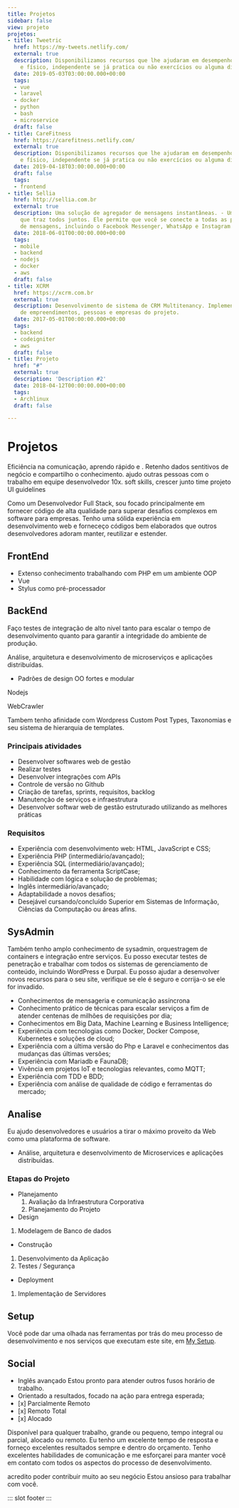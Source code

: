```yaml
---
title: Projetos
sidebar: false
view: projeto
projetos:
- title: Tweetric
  href: https://my-tweets.netlify.com/
  external: true
  description: Disponibilizamos recursos que lhe ajudaram em desempenho alimentar
    e físico, independente se já pratica ou não exercícios ou alguma dieta.
  date: 2019-05-03T03:00:00.000+00:00
  tags:
  - vue
  - laravel
  - docker
  - python
  - bash
  - microservice
  draft: false
- title: CareFitness
  href: https://carefitness.netlify.com/
  external: true
  description: Disponibilizamos recursos que lhe ajudaram em desempenho alimentar
    e físico, independente se já pratica ou não exercícios ou alguma dieta.
  date: 2019-04-18T03:00:00.000+00:00
  draft: false
  tags:
  - frontend
- title: Sellia
  href: http://sellia.com.br
  external: true
  description: Uma solução de agregador de mensagens instantâneas. - Um aplicativo
    que traz todos juntos. Ele permite que você se conecte a todas as plataformas
    de mensagens, incluindo o Facebook Messenger, WhatsApp e Instagram.
  date: 2018-06-01T00:00:00.000+00:00
  tags:
  - mobile
  - backend
  - nodejs
  - docker
  - aws
  draft: false
- title: XCRM
  href: https://xcrm.com.br
  external: true
  description: Desenvolvimento de sistema de CRM Multitenancy. Implementação de gerenciador
    de empreendimentos, pessoas e empresas do projeto.
  date: 2017-05-01T00:00:00.000+00:00
  tags:
  - backend
  - codeigniter
  - aws
  draft: false
- title: Projeto
  href: "#"
  external: true
  description: 'Description #2'
  date: 2018-04-12T00:00:00.000+00:00
  tags:
  - Archlinux
  draft: false

---
```

# Projetos

Eficiência na comunicação, aprendo rápido e . Retenho dados sentitivos de negócio e compartilho o conhecimento. ajudo outras pessoas com o trabalho em equipe desenvolvedor 10x. soft skills, crescer junto time projeto UI guidelines

Como um Desenvolvedor Full Stack, sou focado principalmente em fornecer código de alta qualidade para superar desafios complexos em software para empresas. Tenho uma sólida experiência em desenvolvimento web e forneceço códigos bem elaborados que outros desenvolvedores adoram manter, reutilizar e estender.

## FrontEnd

* Extenso conhecimento trabalhando com PHP em um ambiente OOP
* Vue
* Stylus como pré-processador

## BackEnd

Faço testes de integração de alto nivel tanto para escalar o tempo de desenvolvimento quanto para garantir a integridade do ambiente de produção.

Análise, arquitetura e desenvolvimento de microserviços e aplicações distribuídas.

* Padrões de design OO fortes e modular

Nodejs

WebCrawler

Tambem tenho afinidade com Wordpress Custom Post Types, Taxonomias e seu sistema de hierarquia de templates.

### Principais atividades

* Desenvolver softwares web de gestão
* Realizar testes
* Desenvolver integrações com APIs
* Controle de versão no Github
* Criação de tarefas, sprints, requisitos, backlog
* Manutenção de serviços e infraestrutura
* Desenvolver softwar web de gestão estruturado utilizando as melhores práticas

### Requisitos

* Experiência com desenvolvimento web: HTML, JavaScript e CSS;
* Experiência PHP (intermediário/avançado);
* Experiência SQL (intermediário/avançado);
* Conhecimento da ferramenta ScriptCase;
* Habilidade com lógica e solução de problemas;
* Inglês intermediário/avançado;
* Adaptabilidade a novos desafios;
* Desejável cursando/concluído Superior em Sistemas de Informação, Ciências da Computação ou áreas afins.

## SysAdmin

Também tenho amplo conhecimento de sysadmin, orquestragem de containers e integração entre serviços. Eu posso executar testes de penetração e trabalhar com todos os sistemas de gerenciamento de conteúdo, incluindo WordPress e Durpal. Eu posso ajudar a desenvolver novos recursos para o seu site, verifique se ele é seguro e corrija-o se ele for invadido.

* Conhecimentos de mensageria e comunicação assíncrona
* Conhecimento prático de técnicas para escalar serviços a fim de atender centenas de milhões de requisições por dia;
* Conhecimentos em Big Data, Machine Learning e Business Intelligence;
* Experiência com tecnologias como Docker, Docker Compose, Kubernetes e soluções de cloud;
* Experiência com a última versão do Php e Laravel e conhecimentos das mudanças das últimas versões;
* Experiência com Mariadb e FaunaDB;
* Vivência em projetos IoT e tecnologias relevantes, como MQTT;
* Experiência com TDD e BDD;
* Experiência com análise de qualidade de código e ferramentas do mercado;

## Analise

Eu ajudo desenvolvedores e usuários a tirar o máximo proveito da Web como uma plataforma de software.

* Análise, arquitetura e desenvolvimento de Microservices e aplicações distribuídas.

### Etapas do Projeto

* Planejamento
  1. Avaliação da Infraestrutura Corporativa
  2. Planejamento do Projeto
* Design

1. Modelagem de Banco de dados

* Construção

1. Desenvolvimento da Aplicação
2. Testes / Segurança

* Deployment

1. Implementação de Servidores

## Setup

Você pode dar uma olhada nas ferramentas por trás do meu processo de desenvolvimento e nos serviços que executam este site, em [My Setup](#).

<Stack :item="{ domain: 'laravel.com' }" /> <Stack :item="{ domain: 'coreos.com' }" />

<BaseStack :items="\[ { domain: 'asdasdtg.netlify.com' } \]" />

## Social

* Inglês avançado Estou pronto para atender outros fusos horário de trabalho.
* Orientado a resultados, focado na ação para entrega esperada;
* \[x\] Parcialmente Remoto
* \[x\] Remoto Total
* \[x\] Alocado

Disponível para qualquer trabalho, grande ou pequeno, tempo integral ou parcial, alocado ou remoto. Eu tenho um excelente tempo de resposta e forneço excelentes resultados sempre e dentro do orçamento. Tenho excelentes habilidades de comunicação e me esforçarei para manter você em contato com todos os aspectos do processo de desenvolvimento.

acredito poder contribuir muito ao seu negócio Estou ansioso para trabalhar com você.

::: slot footer
<BaseProjeto/>
:::